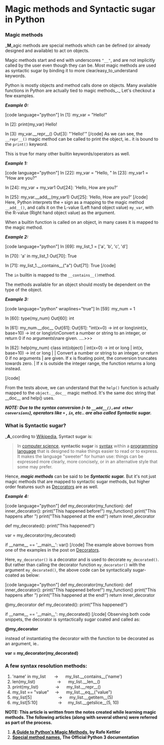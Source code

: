 # Magic methods and Syntactic sugar in Python


### Magic methods

_**M**_agic methods are special methods which can be defined (or already designed and available) to act on objects.

Magic methods start and end with underscores `"__"`, and are not implicitly called by the user even though they can be. Most magic methods are used as syntactic sugar by binding it to more clear/easy\_to\_understand keywords.

Python is mostly objects and method calls done on objects. Many available functions in Python are actually tied to magic methods_**.**_ Let's checkout a few examples.

_**Example 0:**_

\[code language="python"\] In \[1\]: my\_var = "Hello!"

In \[2\]: print(my\_var) Hello!

In \[3\]: my\_var.\_\_repr\_\_() Out\[3\]: "'Hello!'" \[/code\] As we can see, the `__repr__()` magic method can be called to print the object, ie.. it is bound to the `print()` keyword.

This is true for many other builtin keywords/operators as well.

_**Example 1:**_

\[code language="python"\] In \[22\]: my\_var = "Hello, " In \[23\]: my\_var1 = "How are you?"

In \[24\]: my\_var + my\_var1 Out\[24\]: 'Hello, How are you?'

In \[25\]: my\_var.\_\_add\_\_(my\_var1) Out\[25\]: 'Hello, How are you?' \[/code\] Here, Python interprets the `+` sign as a mapping to the magic method `__add__()`, and calls it on the L-value (Left hand object value) `my_var`, with the R-value (Right hand object value) as the argument.

When a builtin function is called on an object, in many cases it is mapped to the magic method.

_**Example 2:**_

\[code language="python"\] In \[69\]: my\_list\_1 = \['a', 'b', 'c', 'd'\]

In \[70\]: 'a' in my\_list\_1 Out\[70\]: True

In \[71\]: my\_list\_1.\_\_contains\_\_("a") Out\[71\]: True \[/code\]

The `in` builtin is mapped to the `__contains__()`method.

The methods available for an object should mostly be dependent on the type of the object.

_**Example 3:**_

\[code language="python" wraplines="true"\] In \[59\]: my\_num = 1

In \[60\]: type(my\_num) Out\[60\]: int

In \[61\]: my\_num.\_\_doc\_\_ Out\[61\]: Out\[61\]: "int(x=0) -> int or long\\nint(x, base=10) -> int or long\\n\\nConvert a number or string to an integer, or return 0 if no arguments\\nare given. ....>>>

In \[62\]: help(my\_num) class int(object) | int(x=0) -> int or long | int(x, base=10) -> int or long | | Convert a number or string to an integer, or return 0 if no arguments | are given. If x is floating point, the conversion truncates towards zero. | If x is outside the integer range, the function returns a long instead.

\[/code\]

From the tests above, we can understand that the `help()` function is actually mapped to the `object.__doc__` magic method. It's the same doc string that \_\_doc\_\_ and help() uses.

**_NOTE: Due to the syntax conversion (`+` to `__add__(),and other conversions`), operators like `+` , `in`, etc.. are also called Syntactic sugar._**

### What is Syntactic sugar?

_**A**_ccording to [Wikipedia](https://en.wikipedia.org/wiki/Syntactic_sugar), Syntact sugar is:

> In [computer science](https://en.wikipedia.org/wiki/Computer_science "Computer science"), **syntactic sugar** is [syntax](https://en.wikipedia.org/wiki/Syntax_%28programming_languages%29 "Syntax (programming languages)") within a [programming language](https://en.wikipedia.org/wiki/Programming_language "Programming language") that is designed to make things easier to read or to express. It makes the language "sweeter" for human use: things can be expressed more clearly, more concisely, or in an alternative style that some may prefer.

Hence, _**magic methods**_ can be said to be _**Syntactic sugar.**_ But it's not just magic methods that are mapped to syntactic sugar methods, but higher order features such as [Decorators](https://arvimal.wordpress.com/2016/05/30/decorators-object-oriented-programming/) are as well.

_**Example 4:**_

\[code language="python"\] def my\_decorator(my\_function): def inner\_decorator(): print("This happened before!") my\_function() print("This happens after ") print("This happened at the end!") return inner\_decorator

def my\_decorated(): print("This happened!")

var = my\_decorator(my\_decorated)

if \_\_name\_\_ == '\_\_main\_\_': var() \[/code\] The example above borrows from one of the examples in the post on [Decorators](https://arvimal.wordpress.com/2016/05/30/decorators-object-oriented-programming/).

Here, `my_decorator()` is a decorator and is used to decorate `my_decorated()`. But rather than calling the decorator function `my_decorator()` with the argument `my_decorated()`, the above code can be syntactically sugar-coated as below:

\[code language="python"\] def my\_decorator(my\_function): def inner\_decorator(): print("This happened before!") my\_function() print("This happens after ") print("This happened at the end!") return inner\_decorator

@my\_decorator def my\_decorated(): print("This happened!")

if \_\_name\_\_ == '\_\_main\_\_': my\_decorated() \[/code\] Observing both code snippets, the decorator is syntactically sugar coated and called as:

**@my\_decorator**

instead of instantiating the decorator with the function to be decorated as an argument, ie..

**var = my\_decorator(my\_decorated)**

### A few syntax resolution methods:

1. 'name' in my\_list       ->      my\_list.\_\_contains\_\_('name')
2. len(my\_list)                  ->      my\_list.\_\_len\_\_()
3. print(my\_list)              ->      my\_list.\_\_repr\_\_()
4. my\_list == "value"     ->      my\_list.\_\_eq\_\_("value")
5. my\_list\[5\]                      ->      my\_list.\_\_getitem\_\_(5)
6. my\_list\[5:10\]                 ->     my\_list.\_\_getslice\_\_(5, 10)

**NOTE: This article is written from the notes created while learning magic methods. The following articles (along with several others) were referred as part of the process.**

1. **[A Guide to Python's Magic Methods](http://www.rafekettler.com/magicmethods.pdf), by Rafe Kettler**
2. **[Special method names](https://docs.python.org/3/reference/datamodel.html#special-method-names), The Official Python 3 documentation**

